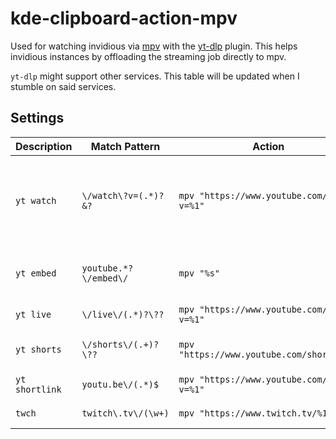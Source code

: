 # kde-clipboard-action-mpv

Used for watching invidious via [mpv](https://github.com/mpv-player/mpv) with the [yt-dlp](https://github.com/yt-dlp/yt-dlp) plugin.  This helps invidious instances by offloading the streaming job directly to mpv.

`yt-dlp` might support other services.  This table will be updated when I stumble on said services.



##  Settings

| Description | Match Pattern | Action |  Comments |
|---|---|---|---|
| `yt watch`  | `\/watch\?v=(.*)?&?`  |  `mpv "https://www.youtube.com/watch?v=%1" `  | most commonly used endpoint. typically seen in the url  |
| `yt embed`  | `youtube.*?\/embed\/`  |  `mpv "%s"`  | used for embedding videos in sites  |
| `yt live`  |  `\/live\/(.*)?\??`  |  `mpv "https://www.youtube.com/watch?v=%1" `  | used for livestreaming  |
| `yt shorts` | `\/shorts\/(.+)?\??` |  `mpv "https://www.youtube.com/shorts/%1"`  | vertical streaming format  |
| `yt shortlink`  |  `youtu.be\/(.*)$`  |  `mpv "https://www.youtube.com/watch?v=%1" `  |  shortlinked for sharing  |
| `twch` |  `twitch\.tv\/(\w+)`  | `mpv "https://www.twitch.tv/%1"` |  twitch stream |